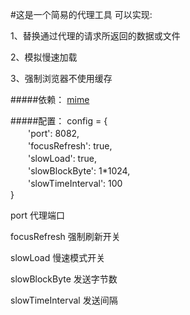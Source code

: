 #这是一个简易的代理工具
可以实现:

1、替换通过代理的请求所返回的数据或文件

2、模拟慢速加载

3、强制浏览器不使用缓存


#####依赖：
[mime](https://github.com/broofa/node-mime)

#####配置：
config = {<br>
　　'port': 8082,<br>
　　'focusRefresh': true,<br>
　　'slowLoad': true,<br>
　　'slowBlockByte': 1*1024,<br>
　　'slowTimeInterval': 100<br>
}

port 代理端口

focusRefresh 强制刷新开关

slowLoad 慢速模式开关

slowBlockByte 发送字节数

slowTimeInterval 发送间隔
